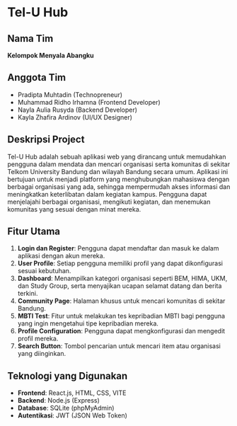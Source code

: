 # Tel-U Hub

## Nama Tim
**Kelompok Menyala Abangku**

## Anggota Tim
- Pradipta Muhtadin (Technopreneur)
- Muhammad Ridho Irhamna (Frontend Developer)
- Nayla Aulia Rusyda (Backend Developer)
- Kayla Zhafira Ardinov (UI/UX Designer)

## Deskripsi Project
Tel-U Hub adalah sebuah aplikasi web yang dirancang untuk memudahkan pengguna dalam mendata dan mencari organisasi serta komunitas di sekitar Telkom University Bandung dan wilayah Bandung secara umum. Aplikasi ini bertujuan untuk menjadi platform yang menghubungkan mahasiswa dengan berbagai organisasi yang ada, sehingga mempermudah akses informasi dan meningkatkan keterlibatan dalam kegiatan kampus. Pengguna dapat menjelajahi berbagai organisasi, mengikuti kegiatan, dan menemukan komunitas yang sesuai dengan minat mereka.

## Fitur Utama
1. **Login dan Register**: Pengguna dapat mendaftar dan masuk ke dalam aplikasi dengan akun mereka.
2. **User Profile**: Setiap pengguna memiliki profil yang dapat dikonfigurasi sesuai kebutuhan.
3. **Dashboard**: Menampilkan kategori organisasi seperti BEM, HIMA, UKM, dan Study Group, serta menyajikan ucapan selamat datang dan berita terkini.
4. **Community Page**: Halaman khusus untuk mencari komunitas di sekitar Bandung.
5. **MBTI Test**: Fitur untuk melakukan tes kepribadian MBTI bagi pengguna yang ingin mengetahui tipe kepribadian mereka.
6. **Profile Configuration**: Pengguna dapat mengkonfigurasi dan mengedit profil mereka.
7. **Search Button**: Tombol pencarian untuk mencari item atau organisasi yang diinginkan.

## Teknologi yang Digunakan
- **Frontend**: React.js, HTML, CSS, VITE
- **Backend**: Node.js (Express)
- **Database**: SQLite (phpMyAdmin)
- **Autentikasi**: JWT (JSON Web Token)

